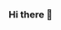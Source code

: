### Hi there 👋

<!--
**tp3449/tp3449** is a ✨ _special_ ✨ repository because its `README.md` (this file) appears on your GitHub profile.

Here are some ideas to get you started:

- 🔭 I’m currently working on becoming a SDE...
- 🌱 I’m currently learning Web Dev/PythonBackend
- 👯 I’m looking to collaborate on Front-End Development...
- 🤔 I’m looking for help with Python Backend...
- 💬 Ask me about ...
- 📫 How to reach me: WhatsApp no: 9643824159 / tp3449@srmist.in.edu ...
..
-->
